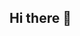 ## Hi there 👋

<!--
**KallaCharanTeja23/KallaCharanTeja23** is a ✨ _special_ ✨ repository because its `README.md` (this file) appears on your GitHub profile.

Here are some ideas to get you started:

- 🔭 I’m currently working on ...
- 🌱 I’m currently learning Machine Learning & Data Science
- 👯 I’m looking to collaborate on ...
- 🤔 I’m looking for help with ...
- 💬 Ask me about ...
- 📫 How to reach me: kallacharanteja@gmail.com
- 😄 Pronouns: ...
- ⚡ Fun fact: ...
-->
